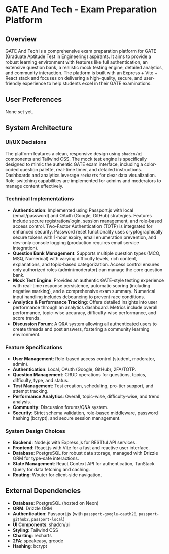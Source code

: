 # GATE And Tech - Exam Preparation Platform

## Overview
GATE And Tech is a comprehensive exam preparation platform for GATE (Graduate Aptitude Test in Engineering) aspirants. It aims to provide a robust learning environment with features like full authentication, an extensive question bank, a realistic mock testing engine, detailed analytics, and community interaction. The platform is built with an Express + Vite + React stack and focuses on delivering a high-quality, secure, and user-friendly experience to help students excel in their GATE examinations.

## User Preferences
None set yet.

## System Architecture

### UI/UX Decisions
The platform features a clean, responsive design using `shadcn/ui` components and Tailwind CSS. The mock test engine is specifically designed to mimic the authentic GATE exam interface, including a color-coded question palette, real-time timer, and detailed instructions. Dashboards and analytics leverage `recharts` for clear data visualization. Role-switching capabilities are implemented for admins and moderators to manage content effectively.

### Technical Implementations
- **Authentication**: Implemented using Passport.js with local (email/password) and OAuth (Google, GitHub) strategies. Features include secure registration/login, session management, and role-based access control. Two-Factor Authentication (TOTP) is integrated for enhanced security. Password reset functionality uses cryptographically secure tokens with 1-hour expiry, email enumeration prevention, and dev-only console logging (production requires email service integration).
- **Question Bank Management**: Supports multiple question types (MCQ, MSQ, Numerical) with varying difficulty levels, rich content, explanations, and topic-based categorization. Access control ensures only authorized roles (admin/moderator) can manage the core question bank.
- **Mock Test Engine**: Provides an authentic GATE-style testing experience with real-time response persistence, automatic scoring (including negative marking), and a comprehensive exam summary. Numerical input handling includes debouncing to prevent race conditions.
- **Analytics & Performance Tracking**: Offers detailed insights into user performance through an analytics dashboard. Metrics include overall performance, topic-wise accuracy, difficulty-wise performance, and score trends.
- **Discussion Forum**: A Q&A system allowing all authenticated users to create threads and post answers, fostering a community learning environment.

### Feature Specifications
- **User Management**: Role-based access control (student, moderator, admin).
- **Authentication**: Local, OAuth (Google, GitHub), 2FA/TOTP.
- **Question Management**: CRUD operations for questions, topics, difficulty, type, and status.
- **Test Management**: Test creation, scheduling, pro-tier support, and attempt tracking.
- **Performance Analytics**: Overall, topic-wise, difficulty-wise, and trend analysis.
- **Community**: Discussion forums/Q&A system.
- **Security**: Strict schema validation, role-based middleware, password hashing (bcrypt), and secure session management.

### System Design Choices
- **Backend**: Node.js with Express.js for RESTful API services.
- **Frontend**: React.js with Vite for a fast and reactive user interface.
- **Database**: PostgreSQL for robust data storage, managed with Drizzle ORM for type-safe interactions.
- **State Management**: React Context API for authentication, TanStack Query for data fetching and caching.
- **Routing**: Wouter for client-side navigation.

## External Dependencies

- **Database**: PostgreSQL (hosted on Neon)
- **ORM**: Drizzle ORM
- **Authentication**: Passport.js (with `passport-google-oauth20`, `passport-github2`, `passport-local`)
- **UI Components**: shadcn/ui
- **Styling**: Tailwind CSS
- **Charting**: recharts
- **2FA**: speakeasy, qrcode
- **Hashing**: bcrypt